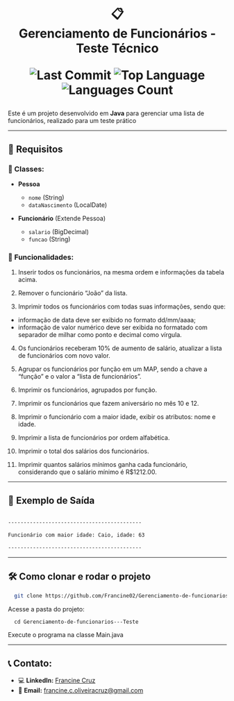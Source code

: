 <h1 align="center">
  📋  
  <br>  
  Gerenciamento de Funcionários - Teste Técnico  
  <br>  
  <p>
    <img src="https://img.shields.io/github/last-commit/Francine02/Gerenciamento-de-funcionarios---Teste?style=flat&logo=git&logoColor=white&color=800020" alt="Last Commit">
    <img src="https://img.shields.io/github/languages/top/Francine02/Gerenciamento-de-funcionarios---Teste?style=flat&color=800020" alt="Top Language">
    <img src="https://img.shields.io/github/languages/count/Francine02/Gerenciamento-de-funcionarios---Teste?style=flat&color=800020" alt="Languages Count">
  </p>  
</h1>  

Este é um projeto desenvolvido em **Java** para gerenciar uma lista de funcionários, realizado para um teste prático

---

## 📍 Requisitos  

### 🔹 Classes: 
- **Pessoa**  
  - `nome` (String)  
  - `dataNascimento` (LocalDate)  

- **Funcionário** (Extende Pessoa)  
  - `salario` (BigDecimal)  
  - `funcao` (String)  

### 🔄 Funcionalidades:
1. Inserir todos os funcionários, na mesma ordem e informações da tabela acima.

2. Remover o funcionário “João” da lista.

3. Imprimir todos os funcionários com todas suas informações, sendo que:
   
+ informação de data deve ser exibido no formato dd/mm/aaaa;
+ informação de valor numérico deve ser exibida no formatado com separador de milhar como ponto e decimal como vírgula.

4. Os funcionários receberam 10% de aumento de salário, atualizar a lista de funcionários com novo valor.

5. Agrupar os funcionários por função em um MAP, sendo a chave a “função” e o valor a “lista de funcionários”.

6. Imprimir os funcionários, agrupados por função.

7. Imprimir os funcionários que fazem aniversário no mês 10 e 12.

8. Imprimir o funcionário com a maior idade, exibir os atributos: nome e idade.

9. Imprimir a lista de funcionários por ordem alfabética.

10. Imprimir o total dos salários dos funcionários.

11. Imprimir quantos salários mínimos ganha cada funcionário, considerando que o salário mínimo é R$1212.00.

---

## 📌 Exemplo de Saída  
```bash

-------------------------------------------

Funcionário com maior idade: Caio, idade: 63

-------------------------------------------

```

---

## 🛠️ Como clonar e rodar o projeto
 ```bash
   git clone https://github.com/Francine02/Gerenciamento-de-funcionarios---Teste.git
 ```

Acesse a pasta do projeto: 

```
  cd Gerenciamento-de-funcionarios---Teste
```

Execute o programa na classe Main.java

---

## 📞 Contato:
- 💻 **LinkedIn:** [Francine Cruz](https://www.linkedin.com/in/francine-ccruz/)
- 📧 **Email:** francine.c.oliveiracruz@gmail.com
